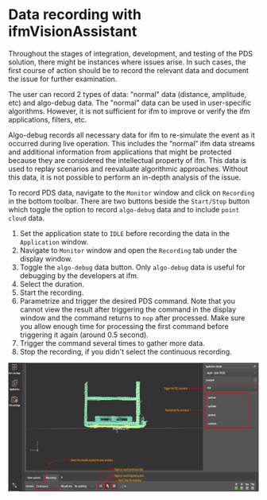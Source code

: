 
# Data recording with ifmVisionAssistant

Throughout the stages of integration, development, and testing of the PDS solution, there might be instances where issues arise. In such cases, the first course of action should be to record the relevant data and document the issue for further examination.

The user can record 2 types of data: "normal" data (distance, amplitude, etc) and algo-debug data. The "normal" data can be used in user-specific algorithms. However, it is not sufficient for ifm to improve or verify the ifm applications, filters, etc.

Algo-debug records all necessary data for ifm to re-simulate the event as it occurred during live operation. This includes the “normal” ifm data streams and additional information from applications that might be protected because they are considered the intellectual property of ifm. 
This data is used to replay scenarios and reevaluate algorithmic approaches. 
Without this data, it is not possible to perform an in-depth analysis of the issue.

To record PDS data, navigate to the `Monitor` window and click on `Recording` in the bottom toolbar. There are two buttons beside the `Start/Stop` button which toggle the option to record `algo-debug` data and to include `point cloud` data.

1. Set the application state to `IDLE` before recording the data in the `Application` window.
2. Navigate to `Monitor` window and open the `Recording` tab under the display window.
3. Toggle the `algo-debug` data button. Only `algo-debug` data is useful for debugging by the developers at ifm. 
4. Select the duration.
5. Start the recording.
6. Parametrize and trigger the desired PDS command. Note that you cannot view the result after triggering the command in the display window and the command returns to `nop` after processed. Make sure you allow enough time for processing the first command before triggering it again (around 0.5 second).
7. Trigger the command several times to gather more data.
8. Stop the recording, if you didn't select the continuous recording.

![Recording iVA](resources/record.png)

